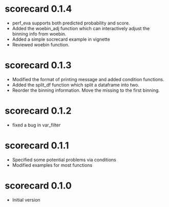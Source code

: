 # scorecard 0.1.4

* perf_eva supports both predicted probability and score.
* Added the woebin_adj function which can interactively adjust the binning info from woebin.
* Added a simple socrecard example in vignette 
* Reviewed woebin function.

# scorecard 0.1.3

* Modified the format of printing message and added condition functions.
* Added the split_df function which split a dataframe into two.
* Reorder the binning information. Move the missing to the first binning.

# scorecard 0.1.2

* fixed a bug in var_filter

# scorecard 0.1.1

* Specified some potential problems via conditions
* Modified examples for most functions

# scorecard 0.1.0

* Initial version



